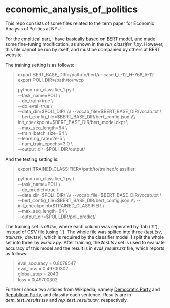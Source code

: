 # economic_analysis_of_politics

This repo consists of some files related to the term paper for Economic Analysis of Politics at NYU.

For the empitical part, I have basically based on [BERT](https://github.com/google-research/bert#fine-tuning-with-bert) model,
and made some fine-tuning modification, as shown in the *run_classifer_1.py*.
However, this file cannot be run by itself, and must be companied by others at BERT website.

The training setting is as follows:

> export BERT_BASE_DIR=/path/to/bert/uncased_L-12_H-768_A-12\
> export POLI_DIR=/path/to/rwcp
> 
> python run_classifier_1.py \\\
>  --task_name=POLI \\\
>  --do_train=true \\\
>  --do_eval=true \\\
>  --data_dir=$POLI_DIR/ \\\
>  --vocab_file=$BERT_BASE_DIR/vocab.txt \\\
>  --bert_config_file=$BERT_BASE_DIR/bert_config.json \\\
>  --init_checkpoint=$BERT_BASE_DIR/bert_model.ckpt \\\
>  --max_seq_length=64 \\\
>  --train_batch_size=64 \\\
>  --learning_rate=2e-5 \\\
>  --num_train_epochs=3.0 \\\
>  --output_dir=$POLI_DIR/output/
  
And the testing setting is:

> export TRAINED_CLASSIFIER=/path/to/trained/classifier
>
> python run_classifier_1.py \\\
>   --task_name=POLI \\\
>   --do_predict=true \\\
>   --data_dir=$POLI_DIR/ \\\
>   --vocab_file=$BERT_BASE_DIR/vocab.txt \\\
>   --bert_config_file=$BERT_BASE_DIR/bert_config.json \\\
>   --init_checkpoint=$TRAINED_CLASSIFIER \\\
>   --max_seq_length=64 \\\
>   --output_dir=$POLI_DIR/poli_predict/


The training set is *all.tsv*, where each column was seperated by Tab ('\t'), instead of CSV file (using ',').
The whole file was splited into three (*test.tsv*, *train.tsv*, *dev.tsv*), which is required by the classifier model.
I split the whole set into three by *wikidiv.py*. After training, the *test.tsv* set is used to evaluate accuracy of 
this model and the result is in *eval_results.txt* file, which reports as follows:

> eval_accuracy = 0.8078547\
> eval_loss = 0.49700302\
> global_step = 2043\
> loss = 0.49700302

Further I chose two articles from Wikipedia, namely 
[Democratic Party](https://en.wikipedia.org/wiki/Democratic_Party_(United_States)) and 
[Republican Party](https://en.wikipedia.org/wiki/Republican_Party_(United_States)), 
and classify each sentence. Results are in *dem_test_results.tsv* and *rep_test_results.tsv*, respectively.
